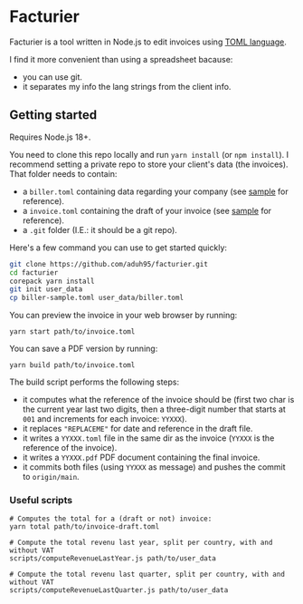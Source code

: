# Facturier

Facturier is a tool written in Node.js to edit invoices using
[TOML language](https://github.com/toml-lang/toml).

I find it more convenient than using a spreadsheet bacause:

- you can use git.
- it separates my info the lang strings from the client info.

## Getting started

Requires Node.js 18+.

You need to clone this repo locally and run `yarn install` (or `npm install`). I
recommend setting a private repo to store your client's data (the invoices).
That folder needs to contain:

- a `biller.toml` containing data regarding your company (see
  [sample](./biller-sample.toml) for reference).
- a `invoice.toml` containing the draft of your invoice (see
  [sample](./bill-sample.toml) for reference).
- a `.git` folder (I.E.: it should be a git repo).

Here's a few command you can use to get started quickly:

```sh
git clone https://github.com/aduh95/facturier.git
cd facturier
corepack yarn install
git init user_data
cp biller-sample.toml user_data/biller.toml
```

You can preview the invoice in your web browser by running:

```yarn
yarn start path/to/invoice.toml
```

You can save a PDF version by running:

```yarn
yarn build path/to/invoice.toml
```

The build script performs the following steps:

- it computes what the reference of the invoice should be (first two char is the
  current year last two digits, then a three-digit number that starts at `001`
  and increments for each invoice: `YYXXX`).
- it replaces `"REPLACEME"` for date and reference in the draft file.
- it writes a `YYXXX.toml` file in the same dir as the invoice (`YYXXX` is the
  reference of the invoice).
- it writes a `YYXXX.pdf` PDF document containing the final invoice.
- it commits both files (using `YYXXX` as message) and pushes the commit to
  `origin/main`.

### Useful scripts

```
# Computes the total for a (draft or not) invoice:
yarn total path/to/invoice-draft.toml

# Compute the total revenu last year, split per country, with and without VAT
scripts/computeRevenueLastYear.js path/to/user_data

# Compute the total revenu last quarter, split per country, with and without VAT
scripts/computeRevenueLastQuarter.js path/to/user_data
```


